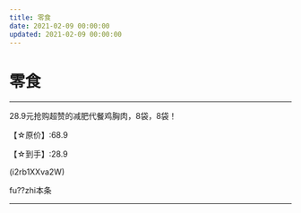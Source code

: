 ```yaml
---
title: 零食
date: 2021-02-09 00:00:00
updated: 2021-02-09 00:00:00
---
```


# 零食

-----

28.9元抢购超赞的减肥代餐鸡胸肉，8袋，8袋！

【☆原价】:68.9

【☆到手】:28.9

(i2rb1XXva2W)

fu??zhi本条

-----

